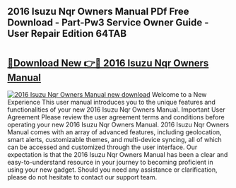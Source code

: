 ## 2016 Isuzu Nqr Owners Manual PDf Free Download - Part-Pw3 Service Owner Guide - User Repair Edition 64TAB

# <h2><a href="http://bc69379.oget.top/?id=2016+Isuzu+Nqr+Owners+Manual">🔗Download New 👉🔴 2016 Isuzu Nqr Owners Manual</a></h2>

[![2016 Isuzu Nqr Owners Manual new download](https://i.imgur.com/5g1atiW.png)](http://bc69379.oget.top/?id=2016+Isuzu+Nqr+Owners+Manual)
Welcome to a New Experience This user manual introduces you to the unique features and functionalities of your new 2016 Isuzu Nqr Owners Manual. Important User Agreement Please review the user agreement terms and conditions before operating your new 2016 Isuzu Nqr Owners Manual. 2016 Isuzu Nqr Owners Manual comes with an array of advanced features, including geolocation, smart alerts, customizable themes, and multi-device syncing, all of which can be accessed and customized through the user interface. Our expectation is that the 2016 Isuzu Nqr Owners Manual has been a clear and easy-to-understand resource in your journey to becoming proficient in using your new gadget. Should you need any assistance or clarification, please do not hesitate to contact our support team.
